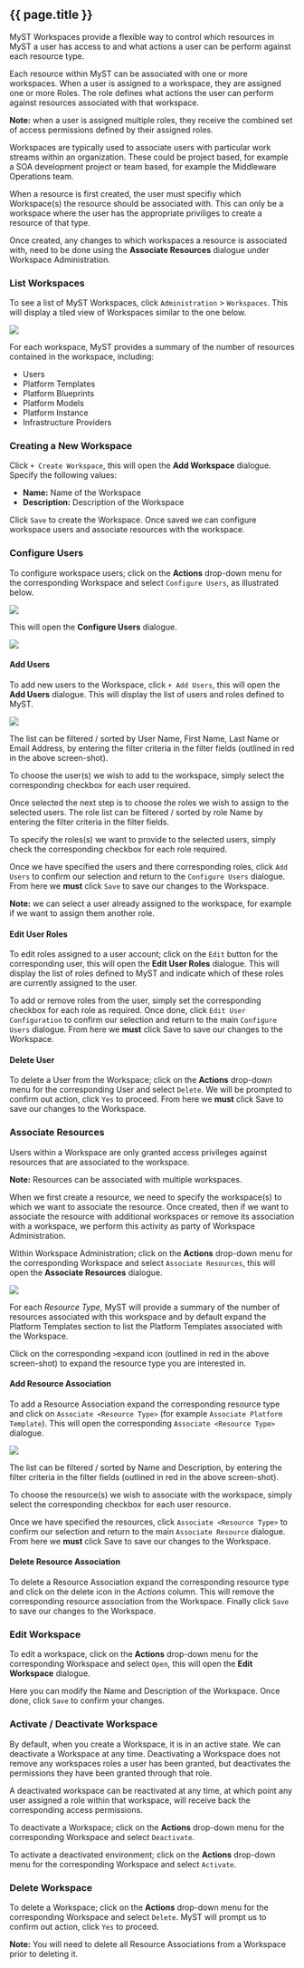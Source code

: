 ## {{ page.title }}

MyST Workspaces provide a flexible way to control which resources in MyST a user has access to and what actions a user can be perform against each resource type.

Each resource within MyST can be associated with one or more workspaces. When a user is assigned to a workspace, they are assigned one or more Roles. The role defines what actions the user can perform against resources associated with that workspace.

**Note:** when a user is assigned multiple roles, they receive the combined set of access permissions defined by their assigned roles. 

Workspaces are typically used to associate users with particular work streams within an organization. These could be project based, for example a SOA development project or team based, for example the Middleware Operations team. 

When a resource is first created, the user must specifiy which Workspace(s) the resource should be associated with. This can only be a workspace where the user has the appropriate priviliges to create a resource of that type.

Once created, any changes to which workspaces a resource is associated with, need to be done using the **Associate Resources** dialogue under Workspace Administration.

### List Workspaces
To see a list of MyST Workspaces, click  `Administration` > `Workspaces`. This will display a tiled view of Workspaces similar to the one below.

![](img/workspaceList.png)

For each workspace, MyST provides a summary of the number of resources contained in the workspace, including:
* Users
* Platform Templates
* Platform Blueprints
* Platform Models
* Platform Instance
* Infrastructure Providers

### Creating a New Workspace
Click `+ Create Workspace`, this will open the **Add Workspace** dialogue. Specify the following values:

* **Name:** Name of the Workspace
* **Description:** Description of the Workspace

Click `Save` to create the Workspace. Once saved we can configure workspace users and associate resources with the workspace.

### Configure Users
To configure workspace users; click on the  **Actions** drop-down menu for the corresponding Workspace and select `Configure Users`, as illustrated below. 

![](img/workspaceAction.png)

This will open the **Configure Users** dialogue.

![](img/workspaceConfigureUsers.png)

#### Add Users
To add new users to the Workspace, click `+ Add Users`, this will open the **Add Users** dialogue. This will display the list of users and roles defined to MyST.

![](img/workspaceAddUsers.png)

The list can be filtered / sorted by User Name, First Name, Last Name or Email Address, by entering the filter criteria in the filter fields (outlined in red in the above screen-shot).

To choose the user(s) we wish to add to the workspace, simply select the corresponding checkbox for each user required.

Once selected the next step is to choose the roles we wish to assign to the selected users. The role list can be filtered / sorted by role Name by entering the filter criteria in the filter fields.

To specify the roles(s) we want to provide to the selected users, simply check the corresponding checkbox for each role required.

Once we have specified the users and there corresponding roles, click `Add Users` to confirm our selection and return to the `Configure Users` dialogue. From here we **must** click `Save` to save our changes to the Workspace.

**Note:** we can select a user already assigned to the workspace, for example if we want to assign them another role.

#### Edit User Roles
To edit roles assigned to a user account; click on the `Edit` button for the corresponding user, this will open the **Edit User Roles** dialogue. This will display the list of roles defined to MyST and indicate which of these roles are currently assigned to the user.

To add or remove roles from the user, simply set the corresponding checkbox for each role as required. Once done, click `Edit User Configuration` to confirm our selection and return to the main `Configure Users` dialogue. From here we **must** click Save to save our changes to the Workspace.

#### Delete User
To delete a User from the Workspace; click on the  **Actions** drop-down menu for the corresponding User and select `Delete`. We will be prompted to confirm out action, click `Yes` to proceed. From here we **must** click Save to save our changes to the Workspace.

### Associate Resources
Users within a Workspace are only granted access privileges against resources that are associated to the workspace. 

**Note:** Resources can be associated with multiple workspaces.

When we first create a resource, we need to specify the workspace(s) to which we want to associate the resource. Once created, then if we want to associate the resource with additional workspaces or remove its association with a workspace, we perform this activity as party of Workspace Administration.

Within Workspace Administration; click on the  **Actions** drop-down menu for the corresponding Workspace and select `Associate Resources`, this will open the **Associate Resources** dialogue.

![](img/workspaceAssociateResource.png)

For each *Resource Type*, MyST will provide a summary of the number of resources associated with this workspace and by default expand the Platform Templates section to list the Platform Templates associated with the Workspace.

Click on the corresponding `>`expand icon (outlined in red in the above screen-shot) to expand the resource type you are interested in.

#### Add Resource Association
To add a Resource Association expand the corresponding resource type and click on `Associate <Resource Type>` (for example `Associate Platform Template`). This will open the corresponding `Associate <Resource Type>` dialogue.

![](img/workspaceAssociateResourceType.png)

The list can be filtered / sorted by Name and Description, by entering the filter criteria in the filter fields (outlined in red in the above screen-shot).

To choose the resource(s) we wish to associate with the workspace, simply select the corresponding checkbox for each user resource.

Once we have specified the resources, click `Associate <Resource Type>` to confirm our selection and return to the main `Associate Resource` dialogue. From here we **must** click Save to save our changes to the Workspace.

#### Delete Resource Association
To delete a Resource Association expand the corresponding resource type and click on the delete icon in the *Actions* column. This will remove the corresponding resource association from the Workspace. Finally click `Save` to save our changes to the Workspace.

### Edit Workspace
To edit a workspace, click on the **Actions** drop-down menu for the corresponding Workspace and select `Open`, this will open the **Edit Workspace** dialogue.

Here you can modify the Name and Description of the Workspace. Once done, click `Save` to confirm your changes.

### Activate / Deactivate Workspace
By default, when you create a Workspace, it is in an active state. We can deactivate a Workspace at any time. Deactivating a Workspace does not remove any workspaces roles a user has been granted, but deactivates the permissions they have been granted through that role.

A deactivated workspace can be reactivated at any time, at which point any user assigned a role within that workspace, will receive back the corresponding access permissions.

To deactivate a Workspace; click on the  **Actions** drop-down menu for the corresponding Workspace and select `Deactivate`.

To activate a deactivated environment; click on the **Actions** drop-down menu for the corresponding Workspace and select `Activate`.

### Delete Workspace
To delete a Workspace; click on the **Actions** drop-down menu for the corresponding Workspace and select `Delete`. MyST will prompt us to confirm out action, click `Yes` to proceed.

**Note:** You will need to delete all Resource Associations from a Workspace prior to deleting it.
